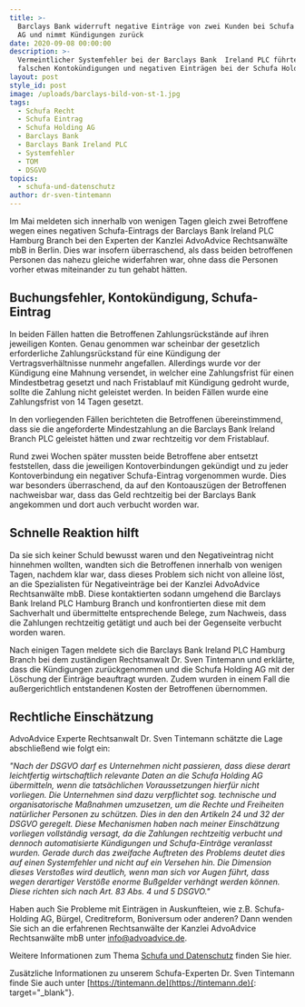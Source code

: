 ```yaml
---
title: >-
  Barclays Bank widerruft negative Einträge von zwei Kunden bei Schufa Holding
  AG und nimmt Kündigungen zurück
date: 2020-09-08 00:00:00
description: >-
  Vermeintlicher Systemfehler bei der Barclays Bank  Ireland PLC führte zu
  falschen Kontokündigungen und negativen Einträgen bei der Schufa Holding AG.
layout: post
style_id: post
image: /uploads/barclays-bild-von-st-1.jpg
tags:
  - Schufa Recht
  - Schufa Eintrag
  - Schufa Holding AG
  - Barclays Bank
  - Barclays Bank Ireland PLC
  - Systemfehler
  - TOM
  - DSGVO
topics:
  - schufa-und-datenschutz
author: dr-sven-tintemann
---
```

Im Mai meldeten sich innerhalb von wenigen Tagen gleich zwei Betroffene wegen eines negativen Schufa-Eintrags der Barclays Bank Ireland PLC Hamburg Branch bei den Experten der Kanzlei AdvoAdvice Rechtsanwälte mbB in Berlin. Dies war insofern überraschend, als dass beiden betroffenen Personen das nahezu gleiche widerfahren war, ohne dass die Personen vorher etwas miteinander zu tun gehabt hätten.&nbsp;

## Buchungsfehler, Kontokündigung, Schufa-Eintrag

In beiden Fällen hatten die Betroffenen Zahlungsrückstände auf ihren jeweiligen Konten. Genau genommen war scheinbar der gesetzlich erforderliche Zahlungsrückstand für eine Kündigung der Vertragsverhältnisse nunmehr angefallen. Allerdings wurde vor der Kündigung eine Mahnung versendet, in welcher eine Zahlungsfrist für einen Mindestbetrag gesetzt und nach Fristablauf mit Kündigung gedroht wurde, sollte die Zahlung nicht geleistet werden. In beiden Fällen wurde eine Zahlungsfrist von 14 Tagen gesetzt.&nbsp;

In den vorliegenden Fällen berichteten die Betroffenen übereinstimmend, dass sie die angeforderte Mindestzahlung an die Barclays Bank Ireland Branch PLC geleistet hätten und zwar rechtzeitig vor dem Fristablauf.&nbsp;

Rund zwei Wochen später mussten beide Betroffene aber entsetzt feststellen, dass die jeweiligen Kontoverbindungen gekündigt und zu jeder Kontoverbindung ein negativer Schufa-Eintrag vorgenommen wurde. Dies war besonders überraschend, da auf den Kontoauszügen der Betroffenen nachweisbar war, dass das Geld rechtzeitig bei der Barclays Bank angekommen und dort auch verbucht worden war.&nbsp;

## Schnelle Reaktion hilft

Da sie sich keiner Schuld bewusst waren und den Negativeintrag nicht hinnehmen wollten, wandten sich die Betroffenen innerhalb von wenigen Tagen, nachdem klar war, dass dieses Problem sich nicht von alleine löst, an die Spezialisten für Negativeinträge bei der Kanzlei AdvoAdvice Rechtsanwälte mbB. Diese kontaktierten sodann umgehend die Barclays Bank Ireland PLC Hamburg Branch und konfrontierten diese mit dem Sachverhalt und übermittelte entsprechende Belege, zum Nachweis, dass die Zahlungen rechtzeitig getätigt und auch bei der Gegenseite verbucht worden waren.&nbsp;

Nach einigen Tagen meldete sich die Barclays Bank Ireland PLC Hamburg Branch bei dem zuständigen Rechtsanwalt Dr. Sven Tintemann und erklärte, dass die Kündigungen zurückgenommen und die Schufa Holding AG mit der Löschung der Einträge beauftragt wurden. Zudem wurden in einem Fall die außergerichtlich entstandenen Kosten der Betroffenen übernommen.&nbsp;

## Rechtliche Einschätzung

AdvoAdvice Experte Rechtsanwalt Dr. Sven Tintemann schätzte die Lage abschließend wie folgt ein:

*"Nach der DSGVO darf es Unternehmen nicht passieren, dass diese derart leichtfertig wirtschaftlich relevante Daten an die Schufa Holding AG übermitteln, wenn die tatsächlichen Voraussetzungen hierfür nicht vorliegen. Die Unternehmen sind dazu verpflichtet sog. technische und organisatorische Maßnahmen umzusetzen, um die Rechte und Freiheiten natürlicher Personen zu schützen. Dies in den den Artikeln 24 und 32 der DSGVO geregelt. Diese Mechanismen haben nach meiner Einschätzung vorliegen vollständig versagt, da die Zahlungen rechtzeitig verbucht und dennoch automatisierte Kündigungen und Schufa-Einträge veranlasst wurden. Gerade durch das zweifache Auftreten des Problems deutet dies auf einen Systemfehler und nicht auf ein Versehen hin. Die Dimension dieses Verstoßes wird deutlich, wenn man sich vor Augen führt, dass wegen derartiger Verstöße enorme Bußgelder verhängt werden können. Diese richten sich nach Art. 83 Abs. 4 und 5 DSGVO."*

Haben auch Sie Probleme mit Einträgen in Auskunfteien, wie z.B. Schufa-Holding AG, Bürgel, Creditreform, Boniversum oder anderen? Dann wenden Sie sich an die erfahrenen Rechtsanwälte der Kanzlei AdvoAdvice Rechtsanwälte mbB unter [info@advoadvice.de](mailto:info@advoadvice.de).

Weitere Informationen zum Thema [Schufa und Datenschutz](/themen/schufa-und-datenschutz/)&nbsp;finden Sie hier.&nbsp;

Zusätzliche Informationen zu unserem Schufa-Experten Dr. Sven Tintemann finde Sie auch unter [https://tintemann.de](https://tintemann.de){: target="_blank"}.